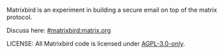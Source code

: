 Matrixbird is an experiment in building a secure email on top of the matrix protocol.


Discuss here: [#matrixbird:matrix.org](https://matrix.to/#/#matrixbird:matrix.org)

LICENSE: All Matrixbird code is licensed under [AGPL-3.0-only](https://spdx.org/licenses/AGPL-3.0-only.html).
